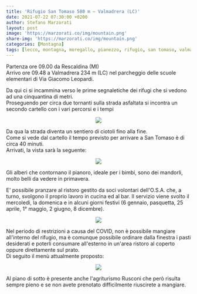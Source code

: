 ```yaml
---
title: 'Rifugio San Tomaso 580 m – Valmadrera (LC)'
date: 2021-07-22 07:30:00 +0200
author: Stefano Marzorati
layout: post
image: 'https://marzorati.co/img/mountain.png'
share-img: 'https://marzorati.co/img/mountain.png'
categories: [Montagna]
tags: [lecco, montagna, moregallo, pianezzo, rifugio, san tomaso, valmadrera, osa]
---
```

Partenza ore 09.00 da Rescaldina (MI)  
Arrivo ore 09.48 a Valmadrera 234 m (LC) nel parcheggio delle scuole elementari di Via Giacomo Leopardi.

Da qui ci si incammina verso le prime segnaletiche dei rifugi che si vedono ad una cinquantina di metri.  
Proseguendo per circa due tornanti sulla strada asfaltata si incontra un secondo cartello con i vari percorsi e i tempi

<p align="center">
  <img src="https://marzorati.co/img/post/san_tomaso_ujh02o.png">
</p> 

Da qua la strada diventa un sentiero di ciotoli fino alla fine.  
Come si vede dal cartello il tempo previsto per arrivare a San Tomaso è di circa 40 minuti.  
Arrivati, la vista sarà la seguente:

<p align="center">
  <img src="https://marzorati.co/img/post/san_tomaso_2_tfc8xy.png">
</p> 

Gli alberi che contornano il pianoro, ideale per i bimbi, sono dei mandorli, molto belli da vedere in primavera.

E' possibile pranzare al ristoro gestito da soci volontari dell'O.S.A. che, a turno, svolgono il proprio lavoro in cucina ed al bar. Il servizio viene svolto il mercoledì, la domenica e in alcuni giorni festivi (6 gennaio, pasquetta, 25 aprile, 1° maggio, 2 giugno, 8 dicembre).  

<p align="center">
  <img src="https://marzorati.co/img/post/san_tomaso_panorama.jpg">
</p> 

Nel periodo di restrizioni a causa del COVID, non è possibile mangiare all'interno del rifugio, ma è comunque possibile ordinare dalla finestra i pasti desiderati e poterli consumare all'esterno in un'area ristoro al coperto oppure direttamente sul prato.   
Di seguito il menù attualmente proposto:   

<p align="center">
  <img src="https://marzorati.co/img/post/menu_san_tomaso.jpg">
</p> 

Al piano di sotto è presente anche l'agriturismo Rusconi che però risulta sempre pieno e se non avete prenotato difficilmente riuscirete a mangiare.

 
